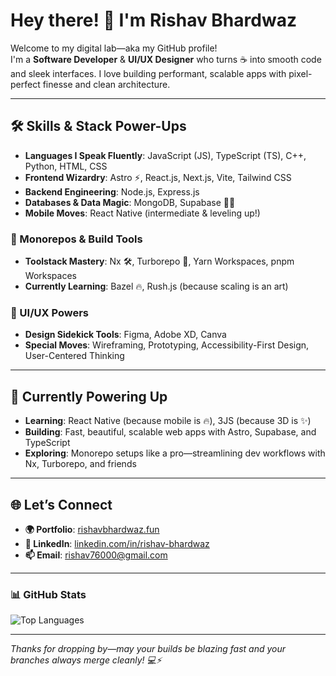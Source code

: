 # Hey there! 👋 I'm Rishav Bhardwaz

Welcome to my digital lab—aka my GitHub profile!  
I'm a **Software Developer** & **UI/UX Designer** who turns ☕ into smooth code and sleek interfaces. I love building performant, scalable apps with pixel-perfect finesse and clean architecture.

---

## 🛠️ Skills & Stack Power-Ups

- **Languages I Speak Fluently**: JavaScript (JS), TypeScript (TS), C++, Python, HTML, CSS
- **Frontend Wizardry**: Astro ⚡️, React.js, Next.js, Vite, Tailwind CSS
- **Backend Engineering**: Node.js, Express.js
- **Databases & Data Magic**: MongoDB, Supabase 🧙‍♂️
- **Mobile Moves**: React Native (intermediate & leveling up!)

### 🧩 Monorepos & Build Tools
- **Toolstack Mastery**: Nx 🛠️, Turborepo 🚀, Yarn Workspaces, pnpm Workspaces
- **Currently Learning**: Bazel 🔥, Rush.js (because scaling is an art)

### 🎨 UI/UX Powers
- **Design Sidekick Tools**: Figma, Adobe XD, Canva
- **Special Moves**: Wireframing, Prototyping, Accessibility-First Design, User-Centered Thinking

---

## 🚀 Currently Powering Up

- **Learning**: React Native (because mobile is 🔥), 3JS (because 3D is ✨)
- **Building**: Fast, beautiful, scalable web apps with Astro, Supabase, and TypeScript
- **Exploring**: Monorepo setups like a pro—streamlining dev workflows with Nx, Turborepo, and friends

---

## 🌐 Let’s Connect

- **🌍 Portfolio**: [rishavbhardwaz.fun](https://rishavbhardwaz.fun)
- **🔗 LinkedIn**: [linkedin.com/in/rishav-bhardwaz](https://linkedin.com/in/rishavbhardwaz)
- **📫 Email**: rishav76000@gmail.com

---

### 📊 GitHub Stats

![Top Languages](https://github-readme-stats.vercel.app/api/top-langs/?username=rishav-bhardwaz&layout=compact&theme=radical)

---

_Thanks for dropping by—may your builds be blazing fast and your branches always merge cleanly! 💻⚡️_
